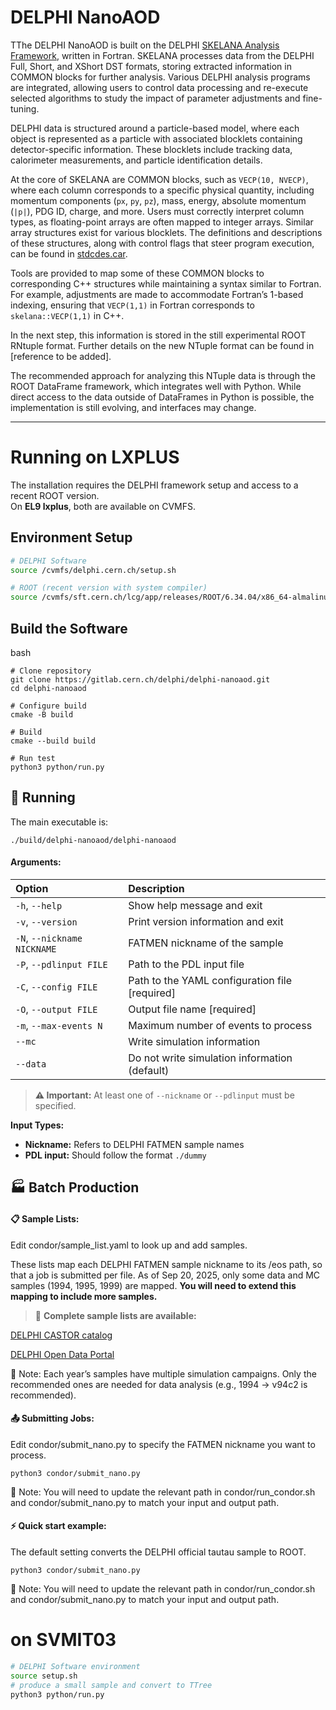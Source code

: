 # DELPHI NanoAOD

TThe DELPHI NanoAOD is built on the DELPHI [SKELANA Analysis Framework](https://opendata-qa.cern.ch/record/80502), written in Fortran. SKELANA processes data from the DELPHI Full, Short, and XShort DST formats, storing extracted information in COMMON blocks for further analysis. Various DELPHI analysis programs are integrated, allowing users to control data processing and re-execute selected algorithms to study the impact of parameter adjustments and fine-tuning.

DELPHI data is structured around a particle-based model, where each object is represented as a particle with associated blocklets containing detector-specific information. These blocklets include tracking data, calorimeter measurements, and particle identification details.

At the core of SKELANA are COMMON blocks, such as `VECP(10, NVECP)`, where each column corresponds to a specific physical quantity, including momentum components (`px`, `py`, `pz`), mass, energy, absolute momentum (`|p|`), PDG ID, charge, and more. Users must correctly interpret column types, as floating-point arrays are often mapped to integer arrays. Similar array structures exist for various blocklets. The definitions and descriptions of these structures, along with control flags that steer program execution, can be found in [stdcdes.car](http://github.com/delphi/maxi/stdcdes.car).

Tools are provided to map some of these COMMON blocks to corresponding C++ structures while maintaining a syntax similar to Fortran. For example, adjustments are made to accommodate Fortran’s 1-based indexing, ensuring that `VECP(1,1)` in Fortran corresponds to `skelana::VECP(1,1)` in C++.

In the next step, this information is stored in the still experimental ROOT RNtuple format. Further details on the new NTuple format can be found in [reference to be added].

The recommended approach for analyzing this NTuple data is through the ROOT DataFrame framework, which integrates well with Python. While direct access to the data outside of DataFrames in Python is possible, the implementation is still evolving, and interfaces may change.  


---

# Running on LXPLUS

The installation requires the DELPHI framework setup and access to a recent ROOT version.  
On **EL9 lxplus**, both are available on CVMFS.

## Environment Setup

```bash
# DELPHI Software
source /cvmfs/delphi.cern.ch/setup.sh

# ROOT (recent version with system compiler)
source /cvmfs/sft.cern.ch/lcg/app/releases/ROOT/6.34.04/x86_64-almalinux9.5-gcc115-opt/bin/thisroot.sh
```
## Build the Software
bash
```
# Clone repository
git clone https://gitlab.cern.ch/delphi/delphi-nanoaod.git
cd delphi-nanoaod

# Configure build
cmake -B build

# Build
cmake --build build

# Run test
python3 python/run.py
```

## 🚀 Running
The main executable is:
```
./build/delphi-nanoaod/delphi-nanoaod
```
#### Arguments:

| Option | Description |
| :--- | :--- |
| `-h`, `--help` | Show help message and exit |
| `-v`, `--version` | Print version information and exit |
| `-N`, `--nickname NICKNAME` | FATMEN nickname of the sample |
| `-P`, `--pdlinput FILE` | Path to the PDL input file |
| `-C`, `--config FILE` | Path to the YAML configuration file [required] |
| `-O`, `--output FILE` | Output file name [required] |
| `-m`, `--max-events N` | Maximum number of events to process |
| `--mc` | Write simulation information |
| `--data` | Do not write simulation information (default) |

> **⚠️ Important:** At least one of `--nickname` or `--pdlinput` must be specified.

**Input Types:**
- **Nickname:** Refers to DELPHI FATMEN sample names
- **PDL input:** Should follow the format `./dummy`
  
## 🏭 Batch Production

#### 📋 Sample Lists:
Edit condor/sample_list.yaml to look up and add samples.

These lists map each DELPHI FATMEN sample nickname to its /eos path, so that a job is submitted per file.
As of Sep 20, 2025, only some data and MC samples (1994, 1995, 1999) are mapped.
**You will need to extend this mapping to include more samples.**

> 🔗 **Complete sample lists are available:**

[DELPHI CASTOR catalog](https://delphi-www.web.cern.ch/delphi-www//offline/data/castor/html/index.html)

[DELPHI Open Data Portal](https://opendata.cern.ch/search?q=DELPHI&l=list&order=asc&p=1&s=10&sort=bestmatch)

📝 Note: Each year’s samples have multiple simulation campaigns. Only the recommended ones are needed for data analysis (e.g., 1994 → v94c2 is recommended).

#### 📤 Submitting Jobs:
Edit condor/submit_nano.py to specify the FATMEN nickname you want to process. 

```
python3 condor/submit_nano.py
```
📝 Note: You will need to update the relevant path in condor/run_condor.sh and condor/submit_nano.py to match your input and output path. 

#### ⚡ Quick start example: 
The default setting converts the DELPHI official tautau sample to ROOT. 
```
python3 condor/submit_nano.py
```
📝 Note: You will need to update the relevant path in condor/run_condor.sh and condor/submit_nano.py to match your input and output path. 

# on SVMIT03

```bash
# DELPHI Software environment
source setup.sh
# produce a small sample and convert to TTree
python3 python/run.py
```

